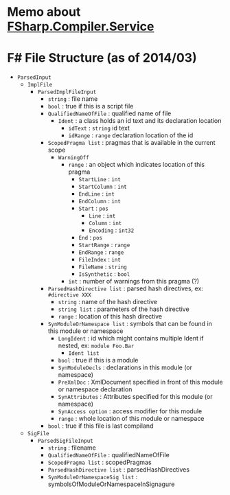 # Memo about [FSharp.Compiler.Service](https://github.com/fsharp/FSharp.Compiler.Service)

# F# File Structure (as of 2014/03)

* `ParsedInput`
  * `ImplFile`
    * `ParsedImplFileInput`
      * `string` : file name
      * `bool` : true if this is a script file
      * `QualifiedNameOfFile` : qualified name of file
        * `Ident` : a class holds an id text and its declaration location
          * `idText` : `string` id text
          * `idRange` : `range` declaration location of the id
      * `ScopedPragma list` : pragmas that is available in the current scope
        * `WarningOff`
          * `range` : an object which indicates location of this pragma
            * `StartLine` : `int`
            * `StartColumn` : `int`
            * `EndLine` : `int`
            * `EndColumn` : `int`
            * `Start` : `pos`
              * `Line` : `int`
              * `Column` : `int`
              * `Encoding` : `int32`
            * `End` : `pos`
            * `StartRange` : `range`
            * `EndRange` : `range`
            * `FileIndex` : `int`
            * `FileName` : `string`
            * `IsSynthetic` : `bool`
          * `int` : number of warnings from this pragma (?)
      * `ParsedHashDirective list` : parsed hash directives, ex: `#directive XXX`
        * `string` : name of the hash directive
        * `string list` : parameters of the hash directive
        * `range` : location of this hash directive
      * `SynModuleOrNamespace list` : symbols that can be found in this module or namespace
        * `LongIdent` : id which might contains multiple Ident if nested, ex: `module Foo.Bar`
          * `Ident list`
        * `bool` : true if this is a module
        * `SynModuleDecls` : declarations in this module (or namespace)
        * `PreXmlDoc` : XmlDocument specified in front of this module or namespace declaration
        * `SynAttributes` : Attributes specified for this module (or namespace)
        * `SynAccess option` : access modifier for this module
        * `range` : whole location of this module or namespace
      * `bool` : true if this file is last compiland
  * `SigFile`
    * `ParsedSigFileInput`
      * `string` : filename
      * `QualifiedNameOfFile` : qualifiedNameOfFile
      * `ScopedPragma list` : scopedPragmas
      * `ParsedHashDirective list` : parsedHashDirectives
      * `SynModuleOrNamespaceSig list` : symbolsOfModuleOrNamespaceInSignagure
